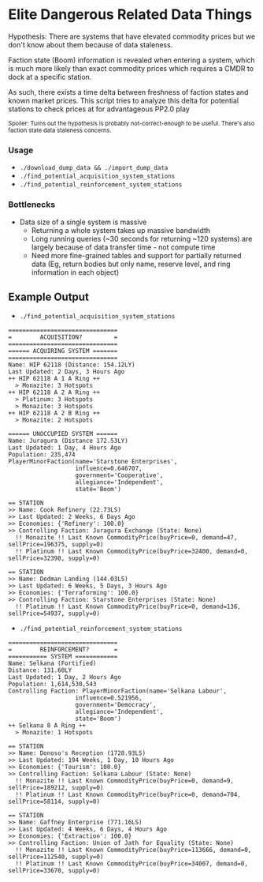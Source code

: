 # Elite Dangerous Related Data Things

Hypothesis: There are systems that have elevated commodity prices but we don't know about them because of data staleness.

Faction state (Boom) information is revealed when entering a system, which is much more likely than exact
commodity prices which requires a CMDR to dock at a specific station.

As such, there exists a time delta between freshness of faction states and known market prices.
This script tries to analyze this delta for potential stations to check prices at for advantageous PP2.0 play

<sub>Spoiler: Turns out the hypothesis is probably not-correct-enough to be useful. There's also faction state data staleness concerns.</sub>

### Usage
- `./download_dump_data && ./import_dump_data`
- `./find_potential_acquisition_system_stations`
- `./find_potential_reinforcement_system_stations`

### Bottlenecks
- Data size of a single system is massive
  - Returning a whole system takes up massive bandwidth
  - Long running queries (~30 seconds for returning ~120 systems) are largely because of data transfer time - not compute time
  - Need more fine-grained tables and support for partially returned data (Eg, return bodies but only name, reserve level, and ring information in each object)

## Example Output
- `./find_potential_acquisition_system_stations`
```
===============================
=        ACQUISITION?         =
===============================
====== ACQUIRING SYSTEM =======
===============================
Name: HIP 62118 (Distance: 154.12LY)
Last Updated: 2 Days, 3 Hours Ago
++ HIP 62118 A 1 A Ring ++
  > Monazite: 3 Hotspots
++ HIP 62118 A 2 A Ring ++
  > Platinum: 3 Hotspots
  > Monazite: 3 Hotspots
++ HIP 62118 A 2 B Ring ++
  > Monazite: 2 Hotspots

====== UNOCCUPIED SYSTEM ======
Name: Juragura (Distance 172.53LY)
Last Updated: 1 Day, 4 Hours Ago
Population: 235,474
PlayerMinorFaction(name='Starstone Enterprises',
                   influence=0.646707,
                   government='Cooperative',
                   allegiance='Independent',
                   state='Boom')

== STATION
>> Name: Cook Refinery (22.73LS)
>> Last Updated: 2 Weeks, 6 Days Ago
>> Economies: {'Refinery': 100.0}
>> Controlling Faction: Juragura Exchange (State: None)
  !! Monazite !! Last Known CommodityPrice(buyPrice=0, demand=47, sellPrice=196375, supply=0)
  !! Platinum !! Last Known CommodityPrice(buyPrice=32400, demand=0, sellPrice=32398, supply=0)

== STATION
>> Name: Dedman Landing (144.03LS)
>> Last Updated: 6 Weeks, 5 Days, 3 Hours Ago
>> Economies: {'Terraforming': 100.0}
>> Controlling Faction: Starstone Enterprises (State: None)
  !! Platinum !! Last Known CommodityPrice(buyPrice=0, demand=136, sellPrice=54937, supply=0)
```

- `./find_potential_reinforcement_system_stations`
```
===============================
=        REINFORCEMENT?       =
=========== SYSTEM ============
Name: Selkana (Fortified)
Distance: 131.60LY
Last Updated: 1 Day, 2 Hours Ago
Population: 1,614,530,543
Controlling Faction: PlayerMinorFaction(name='Selkana Labour',
                   influence=0.521956,
                   government='Democracy',
                   allegiance='Independent',
                   state='Boom')
++ Selkana 8 A Ring ++
  > Monazite: 1 Hotspots

== STATION
>> Name: Donoso's Reception (1728.93LS)
>> Last Updated: 194 Weeks, 1 Day, 10 Hours Ago
>> Economies: {'Tourism': 100.0}
>> Controlling Faction: Selkana Labour (State: None)
  !! Monazite !! Last Known CommodityPrice(buyPrice=0, demand=9, sellPrice=189212, supply=0)
  !! Platinum !! Last Known CommodityPrice(buyPrice=0, demand=704, sellPrice=58114, supply=0)

== STATION
>> Name: Gaffney Enterprise (771.16LS)
>> Last Updated: 4 Weeks, 6 Days, 4 Hours Ago
>> Economies: {'Extraction': 100.0}
>> Controlling Faction: Union of Jath for Equality (State: None)
  !! Monazite !! Last Known CommodityPrice(buyPrice=113666, demand=0, sellPrice=112540, supply=0)
  !! Platinum !! Last Known CommodityPrice(buyPrice=34007, demand=0, sellPrice=33670, supply=0)
```
